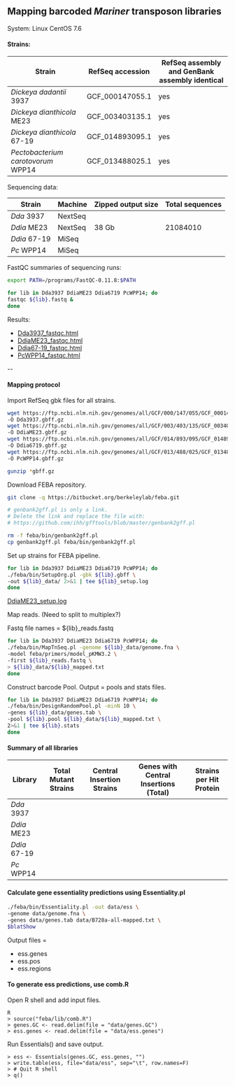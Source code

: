 ## Mapping barcoded *Mariner* transposon libraries

System: Linux CentOS 7.6

#### Strains:

| Strain | RefSeq accession | RefSeq assembly and GenBank assembly identical
|---|---|---|
|*Dickeya dadantii* 3937 | GCF_000147055.1 | yes
|*Dickeya dianthicola* ME23 | GCF_003403135.1 | yes
|*Dickeya dianthicola* 67-19 | GCF_014893095.1 | yes
|*Pectobacterium carotovorum* WPP14 | GCF_013488025.1 | yes

Sequencing data:

| Strain | Machine | Zipped output size | Total sequences
| --- | --- | --- | ---
| *Dda* 3937 | NextSeq | 
| *Ddia* ME23 | NextSeq | 38 Gb | 21084010
| *Ddia* 67-19 | MiSeq | 
| *Pc* WPP14 | MiSeq |

FastQC summaries of sequencing runs:

~~~ bash
export PATH=/programs/FastQC-0.11.8:$PATH

for lib in Dda3937 DdiaME23 Ddia6719 PcWPP14; do
fastqc ${lib}.fastq &
done
~~~

Results:

- [Dda3937_fastqc.html](library_mapping/Dda3937_fastqc.html)
- [DdiaME23_fastqc.html](library_mapping/DdiaME23_fastqc.html)
- [Ddia67-19_fastqc.html](library_mapping/Ddia67-19_fastqc.html)
- [PcWPP14_fastqc.html](library_mapping/PcWPP14_fastqc.html)

--

#### Mapping protocol

Import RefSeq gbk files for all strains.

~~~ bash
wget https://ftp.ncbi.nlm.nih.gov/genomes/all/GCF/000/147/055/GCF_000147055.1_ASM14705v1/GCF_000147055.1_ASM14705v1_genomic.gbff.gz \
-O Dda3937.gbff.gz
wget https://ftp.ncbi.nlm.nih.gov/genomes/all/GCF/003/403/135/GCF_003403135.1_ASM340313v1/GCF_003403135.1_ASM340313v1_genomic.gbff.gz \
-O DdiaME23.gbff.gz
wget https://ftp.ncbi.nlm.nih.gov/genomes/all/GCF/014/893/095/GCF_014893095.1_ASM1489309v1/GCF_014893095.1_ASM1489309v1_genomic.gbff.gz \
-O Ddia6719.gbff.gz
wget https://ftp.ncbi.nlm.nih.gov/genomes/all/GCF/013/488/025/GCF_013488025.1_ASM1348802v1/GCF_013488025.1_ASM1348802v1_genomic.gbff.gz \
-O PcWPP14.gbff.gz

gunzip *gbff.gz
~~~

Download FEBA repository.

~~~ bash
git clone -q https://bitbucket.org/berkeleylab/feba.git

# genbank2gff.pl is only a link. 
# Delete the link and replace the file with:
# https://github.com/ihh/gfftools/blob/master/genbank2gff.pl

rm -f feba/bin/genbank2gff.pl
cp genbank2gff.pl feba/bin/genbank2gff.pl
~~~

Set up strains for FEBA pipeline.

~~~ bash
for lib in Dda3937 DdiaME23 Ddia6719 PcWPP14; do
./feba/bin/SetupOrg.pl -gbk ${lib}.gbff \
-out ${lib}_data/ 2>&1 | tee ${lib}_setup.log
done
~~~

[DdiaME23_setup.log](library_mapping/DdiaME23_setup.log)

Map reads. (Need to split to multiplex?)

Fastq file names = \${lib}_reads.fastq

~~~ bash
for lib in Dda3937 DdiaME23 Ddia6719 PcWPP14; do
./feba/bin/MapTnSeq.pl -genome ${lib}_data/genome.fna \
-model feba/primers/model_pKMW3.2 \
-first ${lib}_reads.fastq \
> ${lib}_data/${lib}_mapped.txt
done
~~~

Construct barcode Pool. Output = pools and stats files.

~~~ bash
for lib in Dda3937 DdiaME23 Ddia6719 PcWPP14; do
./feba/bin/DesignRandomPool.pl -minN 10 \
-genes ${lib}_data/genes.tab \
-pool ${lib}.pool ${lib}_data/${lib}_mapped.txt \
2>&1 | tee ${lib}.stats
done
~~~

#### Summary of all libraries

| Library | Total Mutant Strains | Central Insertion Strains |  Genes with Central Insertions (Total) | Strains per Hit Protein |
| --- | --- | --- | --- | ---
| *Dda* 3937 | |
| *Ddia* ME23 | 
| *Ddia* 67-19 |
| *Pc* WPP14 | 

#### Calculate gene essentiality predictions using Essentiality.pl

~~~ bash
./feba/bin/Essentiality.pl -out data/ess \
-genome data/genome.fna \
-genes data/genes.tab data/B728a-all-mapped.txt \
$blatShow
~~~

Output files = 

- ess.genes
- ess.pos 
- ess.regions

#### To generate ess predictions, use comb.R

Open R shell and add input files.

~~~ 
R
> source("feba/lib/comb.R")
> genes.GC <- read.delim(file = "data/genes.GC")
> ess.genes <- read.delim(file = "data/ess.genes")
~~~

Run Essentials() and save output.

~~~
> ess <- Essentials(genes.GC, ess.genes, "")
> write.table(ess, file="data/ess", sep="\t", row.names=F)
> # Quit R shell
> q()
~~~


